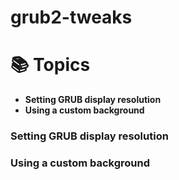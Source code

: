 # grub2-tweaks

# 📚 Topics
- **Setting GRUB display resolution**
- **Using a custom background**

### Setting GRUB display resolution

### Using a custom background
